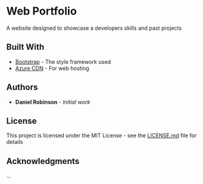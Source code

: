 # Web Portfolio

A website designed to showcase a developers skills and past projects

## Built With

* [Bootstrap](http://www.getbootstrap.com) - The style framework used
* [Azure CDN](http://www.azure.com) - For web hosting

## Authors

* **Daniel Robinson** - *Initial work* 

## License

This project is licensed under the MIT License - see the [LICENSE.md](LICENSE.md) file for details

## Acknowledgments

...
